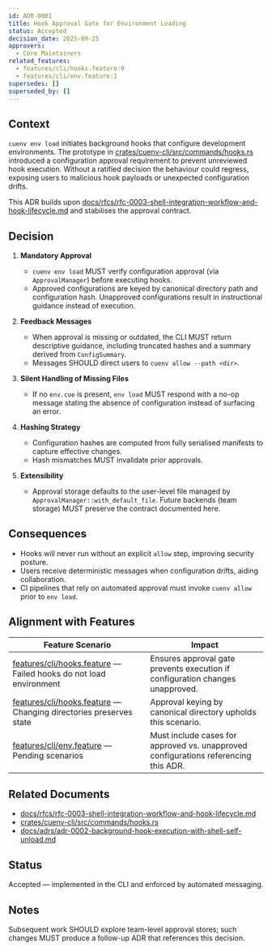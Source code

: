 ```yaml
---
id: ADR-0001
title: Hook Approval Gate for Environment Loading
status: Accepted
decision_date: 2025-09-25
approvers:
  - Core Maintainers
related_features:
  - features/cli/hooks.feature:9
  - features/cli/env.feature:1
supersedes: []
superseded_by: []
---
```


## Context

`cuenv env load` initiates background hooks that configure development environments. The prototype in [crates/cuenv-cli/src/commands/hooks.rs](crates/cuenv-cli/src/commands/hooks.rs:69) introduced a configuration approval requirement to prevent unreviewed hook execution. Without a ratified decision the behaviour could regress, exposing users to malicious hook payloads or unexpected configuration drifts.

This ADR builds upon [docs/rfcs/rfc-0003-shell-integration-workflow-and-hook-lifecycle.md](docs/rfcs/rfc-0003-shell-integration-workflow-and-hook-lifecycle.md:1) and stabilises the approval contract.

## Decision

1. **Mandatory Approval**

   - `cuenv env load` MUST verify configuration approval (via `ApprovalManager`) before executing hooks.
   - Approved configurations are keyed by canonical directory path and configuration hash. Unapproved configurations result in instructional guidance instead of execution.

2. **Feedback Messages**

   - When approval is missing or outdated, the CLI MUST return descriptive guidance, including truncated hashes and a summary derived from `ConfigSummary`.
   - Messages SHOULD direct users to `cuenv allow --path <dir>`.

3. **Silent Handling of Missing Files**

   - If no `env.cue` is present, `env load` MUST respond with a no-op message stating the absence of configuration instead of surfacing an error.

4. **Hashing Strategy**

   - Configuration hashes are computed from fully serialised manifests to capture effective changes.
   - Hash mismatches MUST invalidate prior approvals.

5. **Extensibility**
   - Approval storage defaults to the user-level file managed by `ApprovalManager::with_default_file`. Future backends (team storage) MUST preserve the contract documented here.

## Consequences

- Hooks will never run without an explicit `allow` step, improving security posture.
- Users receive deterministic messages when configuration drifts, aiding collaboration.
- CI pipelines that rely on automated approval must invoke `cuenv allow` prior to `env load`.

## Alignment with Features

| Feature Scenario                                                                                   | Impact                                                                              |
| -------------------------------------------------------------------------------------------------- | ----------------------------------------------------------------------------------- |
| [features/cli/hooks.feature](features/cli/hooks.feature:59) — Failed hooks do not load environment | Ensures approval gate prevents execution if configuration changes unapproved.       |
| [features/cli/hooks.feature](features/cli/hooks.feature:50) — Changing directories preserves state | Approval keying by canonical directory upholds this scenario.                       |
| [features/cli/env.feature](features/cli/env.feature:1) — Pending scenarios                         | Must include cases for approved vs. unapproved configurations referencing this ADR. |

## Related Documents

- [docs/rfcs/rfc-0003-shell-integration-workflow-and-hook-lifecycle.md](docs/rfcs/rfc-0003-shell-integration-workflow-and-hook-lifecycle.md:1)
- [crates/cuenv-cli/src/commands/hooks.rs](crates/cuenv-cli/src/commands/hooks.rs:191)
- [docs/adrs/adr-0002-background-hook-execution-with-shell-self-unload.md](docs/adrs/adr-0002-background-hook-execution-with-shell-self-unload.md:1)

## Status

Accepted — implemented in the CLI and enforced by automated messaging.

## Notes

Subsequent work SHOULD explore team-level approval stores; such changes MUST produce a follow-up ADR that references this decision.

